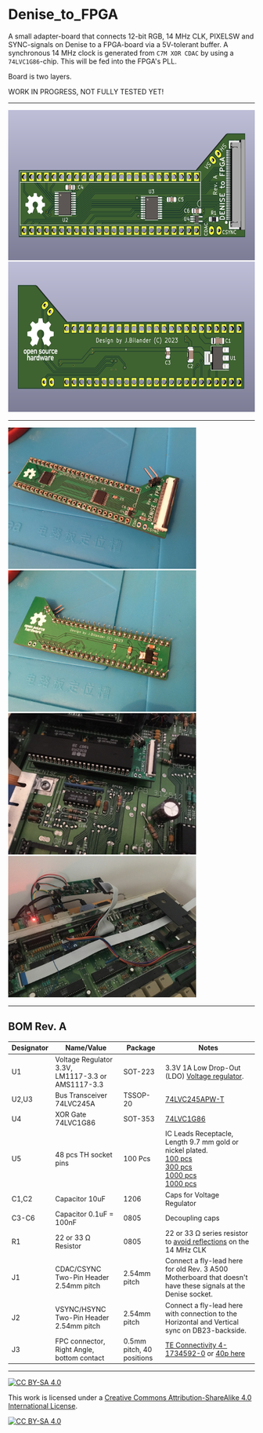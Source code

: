 # Denise_to_FPGA
A small adapter-board that connects 12-bit RGB, 14 MHz CLK, PIXELSW and SYNC-signals on Denise to a FPGA-board via a 5V-tolerant buffer.
A synchronous 14 MHz clock is generated from `C7M XOR CDAC` by using a `74LVC1G86`-chip. This will be fed into the FPGA's PLL.

Board is two layers.

WORK IN PROGRESS, NOT FULLY TESTED YET!

***

<a href="images/Denise_to_FPGA_pic1.png">
<img src="images/Denise_to_FPGA_pic1.png" width="600" height="306">
</a>
<a href="images/Denise_to_FPGA_pic2.png">
<img src="images/Denise_to_FPGA_pic2.png" width="600" height="306">
</a>

***
<a href="images/Denise_to_FPGA_pic3.jpg">
<img src="images/Denise_to_FPGA_pic3.jpg" width="384" height="288">
</a>
<a href="images/Denise_to_FPGA_pic4.jpg">
<img src="images/Denise_to_FPGA_pic4.jpg" width="384" height="288">
</a>
<br />
<a href="images/Denise_to_FPGA_pic5.jpg">
<img src="images/Denise_to_FPGA_pic5.jpg" width="384" height="288">
</a>
<a href="images/Denise_to_FPGA_pic6.jpg">
<img src="images/Denise_to_FPGA_pic6.jpg" width="384" height="288">
</a>

***
BOM Rev. A
---------
Designator  | Name/Value   | Package | Notes
-|-|-|-|
U1 | Voltage Regulator 3.3V, <br /> LM1117-3.3 or <br /> AMS1117-3.3 | SOT-223 | 3.3V 1A Low Drop-Out (LDO) [Voltage regulator](https://www.aliexpress.com/item/32869037691.html).
U2,U3 | Bus Transceiver 74LVC245A  | TSSOP-20 | [74LVC245APW-T](https://www.mouser.com/ProductDetail/771-74LVC245APW-T)
U4 | XOR Gate 74LVC1G86 | SOT-353 | [74LVC1G86](https://www.mouser.com/ProductDetail/621-74LVC1G86QSE-7)
U5 | 48 pcs TH socket pins | 100 Pcs | IC Leads Receptacle, Length 9.7 mm gold or nickel plated.<br />[100 pcs](https://www.aliexpress.com/item/1005002830101899.html)<br />[300 pcs](https://www.aliexpress.com/item/1005004707554342.html)<br />[1000 pcs](https://www.aliexpress.com/item/32972142300.html)<br />[1000 pcs](https://www.aliexpress.com/item/32791545218.html)
C1,C2 | Capacitor 10uF | 1206 | Caps for Voltage Regulator
C3-C6 | Capacitor 0.1uF = 100nF | 0805 | Decoupling caps
R1 | 22 or 33 Ω Resistor | 0805 | 22 or 33 Ω series resistor to [avoid reflections](https://embeddeddesignblog.blogspot.com/2022/07/why-do-we-need-series-resistor-on-clock.html) on the 14 MHz CLK
J1 | CDAC/CSYNC Two-Pin Header 2.54mm pitch | 2.54mm pitch | Connect a fly-lead here for old Rev. 3 A500 Motherboard that doesn't have these signals at the Denise socket. 
J2 | VSYNC/HSYNC Two-Pin Header 2.54mm pitch | 2.54mm pitch | Connect a fly-lead here with connection to the Horizontal and Vertical sync on DB23-backside. 
J3 | FPC connector, Right Angle, bottom contact | 0.5mm pitch, 40 positions | [TE Connectivity 4-1734592-0](https://www.mouser.com/ProductDetail/571-4-1734592-0) or [40p here](https://www.aliexpress.com/item/10000000478377.html)


***

[![CC BY-SA 4.0][cc-by-sa-shield]][cc-by-sa]

This work is licensed under a
[Creative Commons Attribution-ShareAlike 4.0 International License][cc-by-sa].

[![CC BY-SA 4.0][cc-by-sa-image]][cc-by-sa]

[cc-by-sa]: http://creativecommons.org/licenses/by-sa/4.0/
[cc-by-sa-image]: https://licensebuttons.net/l/by-sa/4.0/88x31.png
[cc-by-sa-shield]: https://img.shields.io/badge/License-CC%20BY--SA%204.0-lightgrey.svg
